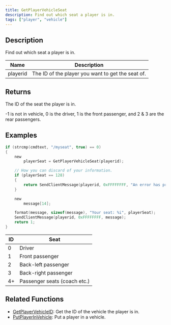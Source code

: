 ```yaml
---
title: GetPlayerVehicleSeat
description: Find out which seat a player is in.
tags: ["player", "vehicle"]
---
```


## Description

Find out which seat a player is in.

| Name     | Description                                       |
| -------- | ------------------------------------------------- |
| playerid | The ID of the player you want to get the seat of. |

## Returns

The ID of the seat the player is in.

-1 is not in vehicle, 0 is the driver, 1 is the front passenger, and 2 & 3 are the rear passengers.

## Examples

```c
if (strcmp(cmdtext, "/myseat", true) == 0)
{
    new
        playerSeat = GetPlayerVehicleSeat(playerid);

    // How you can discard of your information.
    if (playerSeat == 128)
    {
        return SendClientMessage(playerid, 0xFFFFFFFF, "An error has prevented us from returning the seat ID.");
    }

    new
        message[14];

    format(message, sizeof(message), "Your seat: %i", playerSeat);
    SendClientMessage(playerid, 0xFFFFFFFF, message);
    return 1;
}
```

| ID  | Seat                         |
| --- | ---------------------------- |
| 0   | Driver                       |
| 1   | Front passenger              |
| 2   | Back-left passenger          |
| 3   | Back-right passenger         |
| 4+  | Passenger seats (coach etc.) |

## Related Functions

- [GetPlayerVehicleID](GetPlayerVehicleID): Get the ID of the vehicle the player is in.
- [PutPlayerInVehicle](PutPlayerInVehicle): Put a player in a vehicle.
